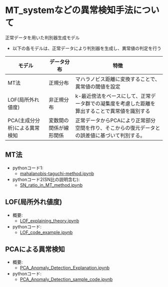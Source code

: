 # MT_systemなどの異常検知手法について
正常データを用いた判別器生成モデル

* 以下の各モデルは、正常データにより判別器を生成し、異常値の判定を行う

| モデル                        | データ分布             | 特徴                                                                       | 
| ----------------------------- | ---------------------- | -------------------------------------------------------------------------- | 
| MT法                          | 正規分布               | マハラノビス距離に変換することで、異常値の閾値を設定                       | 
| LOF(局所外れ値度)               | 非正規分布             | k-最近傍法をベースにして、正常データ群での凝集度を考慮した距離を算出することで異常値を識別する | 
| PCA(主成分分析)による異常検知 | 変数間の関係が線形関係 | 正常データからPCAにより正常部分空間を作り、そこからの復元データとの誤差値に基づいて判別する。                  | 

## MT法
* pythonコード1:
  * [mahalanobis-taguchi-method.ipynb](https://github.com/yoshi-cow/MT_system/blob/main/mahalanobis-taguchi-method.ipynb)
* pythonコード2(SN比の説明含む):
  * [SN_ratio_in_MT_method.ipynb](https://github.com/yoshi-cow/MT_system/blob/main/SN_ratio_in_MT_method.ipynb) 

## LOF(局所外れ値度) 
* 概要:
  * [LOF_explaining_theory.ipynb](https://github.com/yoshi-cow/MT_system/blob/main/LOF_explaining_theory.ipynb)
* pythonコード:
  * [LOF_code_example.ipynb](https://github.com/yoshi-cow/MT_system/blob/main/LOF_code_example.ipynb)

## PCAによる異常検知
* 概要:
  * [PCA_Anomaly_Detection_Explanation.ipynb](https://github.com/yoshi-cow/MT_system/blob/main/PCA_Anomaly_Detection_Explanation.ipynb)
* pythonコード:
  * [PCA_Anomaly_Detection_sample_code.ipynb](https://github.com/yoshi-cow/MT_system/blob/main/PCA_Anomaly_Detection_sample_code.ipynb)
